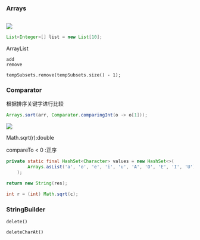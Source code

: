 





### Arrays

```

```











![](https://raw.githubusercontent.com/matt17du/img/main/img/20210325100057.png)













```java
List<Integer>[] list = new List[10];
```





ArrayList



```
add
remove

tempSubsets.remove(tempSubsets.size() - 1);

```















### Comparator



根据排序关键字进行比较

```java
Arrays.sort(arr, Comparator.comparingInt(o -> o[1]));
```





![](https://raw.githubusercontent.com/matt17du/img/main/img/20210325092202.png)







Math.sqrt(r):double





compareTo < 0 :正序





```java
private static final HashSet<Character> values = new HashSet<>(
        Arrays.asList('a', 'o', 'e', 'i', 'u', 'A', 'O', 'E', 'I', 'U')
    ); 
```





```java
return new String(res);

int r = (int) Math.sqrt(c);
```









### StringBuilder

```
delete()

deleteCharAt()
```
















